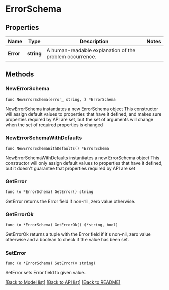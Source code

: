 # ErrorSchema

## Properties

Name | Type | Description | Notes
------------ | ------------- | ------------- | -------------
**Error** | **string** | A human-readable explanation of the problem occurrence. | 

## Methods

### NewErrorSchema

`func NewErrorSchema(error_ string, ) *ErrorSchema`

NewErrorSchema instantiates a new ErrorSchema object
This constructor will assign default values to properties that have it defined,
and makes sure properties required by API are set, but the set of arguments
will change when the set of required properties is changed

### NewErrorSchemaWithDefaults

`func NewErrorSchemaWithDefaults() *ErrorSchema`

NewErrorSchemaWithDefaults instantiates a new ErrorSchema object
This constructor will only assign default values to properties that have it defined,
but it doesn't guarantee that properties required by API are set

### GetError

`func (o *ErrorSchema) GetError() string`

GetError returns the Error field if non-nil, zero value otherwise.

### GetErrorOk

`func (o *ErrorSchema) GetErrorOk() (*string, bool)`

GetErrorOk returns a tuple with the Error field if it's non-nil, zero value otherwise
and a boolean to check if the value has been set.

### SetError

`func (o *ErrorSchema) SetError(v string)`

SetError sets Error field to given value.



[[Back to Model list]](../README.md#documentation-for-models) [[Back to API list]](../README.md#documentation-for-api-endpoints) [[Back to README]](../README.md)



